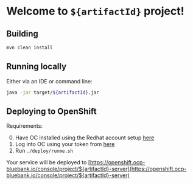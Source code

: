 # Welcome to `${artifactId}` project!

<h2>Building</h2>

```bash
mvn clean install  
```

<h2>Running locally</h2>

Either via an IDE or command line:

```bash
java -jar target/${artifactId}.jar
```

<h2>Deploying to OpenShift</h2>

Requirements:

0. Have OC installed using the Redhat account setup [here](https://gitlab.bluebank.io/devops/Infra)
1. Log into OC using your token from [here](https://openshift.ocp-bluebank.io/console/command-line)
2. Run `./deploy/runme.sh`

Your service will be deployed to [https://openshift.ocp-bluebank.io/console/project/${artifactId}-server](https://openshift.ocp-bluebank.io/console/project/${artifactId}-server)
